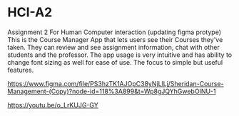 # HCI-A2
Assignment 2 For Human Computer interaction (updating figma protype)
This is the Course Manager App that lets users see their Courses they've taken. They can review and see assignment information, chat with other students and the professor. The app usage is very intuitive and has ability to change font sizing as well for ease of use. The focus to simple but useful features.

https://www.figma.com/file/PS3hzTK1AJOpC38yNjLlLj/Sheridan-Course-Management-(Copy)?node-id=118%3A899&t=Wp8gJQYhGwebOINU-1

https://youtu.be/o_LrKUJG-GY
